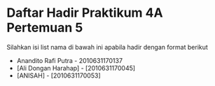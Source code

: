 # Daftar Hadir Praktikum 4A Pertemuan 5
Silahkan isi list nama di bawah ini apabila hadir dengan format berikut

- Anandito Rafi Putra - 2010631170137
- [Ali Dongan Harahap] - [2010631170045]
- [ANISAH] - [2010631170053]
